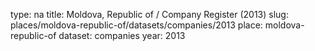 type: na
title: Moldova, Republic of / Company Register (2013)
slug: places/moldova-republic-of/datasets/companies/2013
place: moldova-republic-of
dataset: companies
year: 2013
